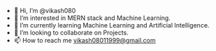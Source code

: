 - 👋 Hi, I’m @vikash080
- 👀 I’m interested in MERN stack and Machine Learning.
- 🌱 I’m currently learning Machine Learning and Artificial  Intelligence.
- 💞️ I’m looking to collaborate on Projects.
- 📫 How to reach me vikash08011999@gmail.com

<!---
vikash080/vikash080 is a ✨ special ✨ repository because its `README.md` (this file) appears on your GitHub profile.
You can click the Preview link to take a look at your changes.
--->
